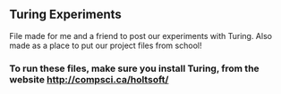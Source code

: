 ## Turing Experiments

File made for me and a friend to post our experiments with Turing. Also made as a place to put our project files from school!

### To run these files, make sure you install Turing, from the website http://compsci.ca/holtsoft/
